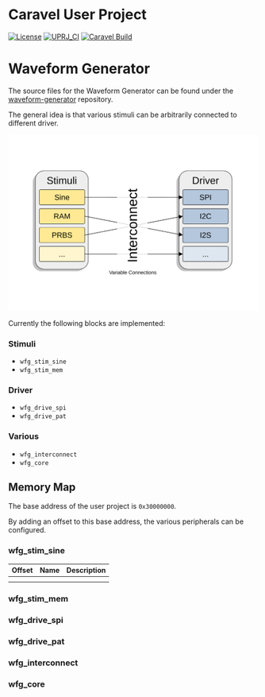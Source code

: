 # Caravel User Project

[![License](https://img.shields.io/badge/License-Apache%202.0-blue.svg)](https://opensource.org/licenses/Apache-2.0) [![UPRJ_CI](https://github.com/efabless/caravel_project_example/actions/workflows/user_project_ci.yml/badge.svg)](https://github.com/efabless/caravel_project_example/actions/workflows/user_project_ci.yml) [![Caravel Build](https://github.com/efabless/caravel_project_example/actions/workflows/caravel_build.yml/badge.svg)](https://github.com/efabless/caravel_project_example/actions/workflows/caravel_build.yml)

# Waveform Generator

The source files for the Waveform Generator can be found under the [waveform-generator](https://github.com/semify-eda/waveform-generator) repository.

The general idea is that various stimuli can be arbitrarily connected to different driver.

![WFG block diagram](img/WFG.svg)

Currently the following blocks are implemented:

### Stimuli

- `wfg_stim_sine`
- `wfg_stim_mem`

### Driver

- `wfg_drive_spi`
- `wfg_drive_pat`

### Various

- `wfg_interconnect`
- `wfg_core`

## Memory Map

The base address of the user project is `0x30000000`.

By adding an offset to this base address, the various peripherals can be configured.

### wfg_stim_sine

| Offset | Name | Description |
|--------|------|-------------|
|        |      |             |
|        |      |             |

### wfg_stim_mem

### wfg_drive_spi

### wfg_drive_pat

### wfg_interconnect

### wfg_core
